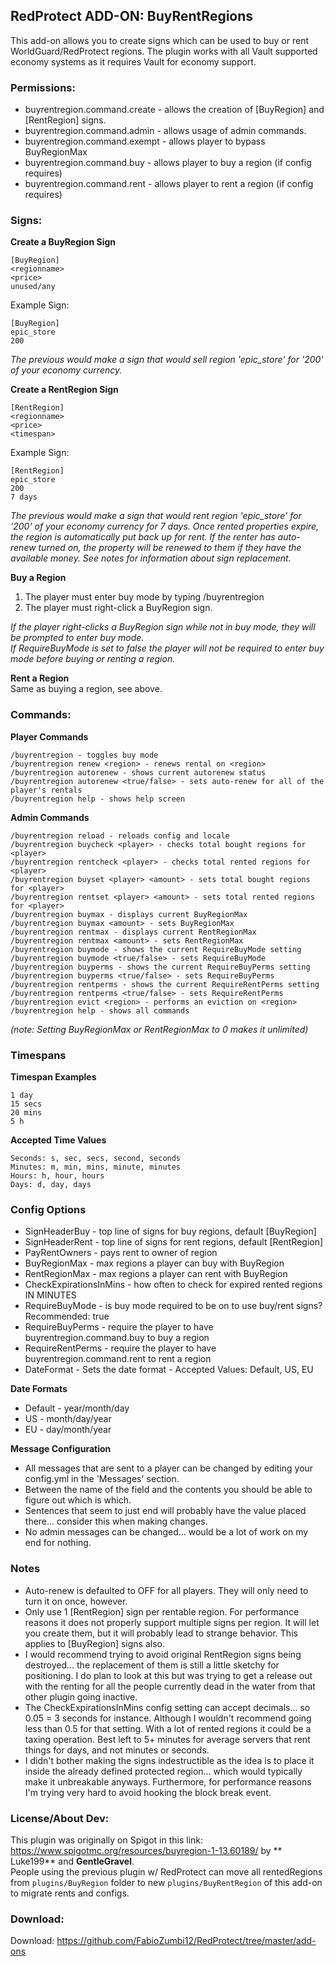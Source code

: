 ## RedProtect ADD-ON: BuyRentRegions

This add-on allows you to create signs which can be used to buy or rent WorldGuard/RedProtect regions. The plugin works
with all Vault supported economy systems as it requires Vault for economy support.

### Permissions:

* buyrentregion.command.create - allows the creation of \[BuyRegion\] and \[RentRegion\] signs.
* buyrentregion.command.admin - allows usage of admin commands.
* buyrentregion.command.exempt - allows player to bypass BuyRegionMax
* buyrentregion.command.buy - allows player to buy a region (if config requires)
* buyrentregion.command.rent - allows player to rent a region (if config requires)

### Signs:

**Create a BuyRegion Sign**

```
[BuyRegion]
<regionname>
<price>
unused/any
```

Example Sign:

```
[BuyRegion]
epic_store
200
```

_The previous would make a sign that would sell region 'epic_store' for '200' of your economy currency._

**Create a RentRegion Sign**

```
[RentRegion]
<regionname>
<price>
<timespan>
```

Example Sign:

```
[RentRegion]
epic_store
200
7 days
```

_The previous would make a sign that would rent region 'epic_store' for '200' of your economy currency for 7 days. Once
rented properties expire, the region is automatically put back up for rent. If the renter has auto-renew turned on, the
property will be renewed to them if they have the available money. See notes for information about sign replacement._

**Buy a Region**

1. The player must enter buy mode by typing /buyrentregion
1. The player must right-click a BuyRegion sign.

_If the player right-clicks a BuyRegion sign while not in buy mode, they will be prompted to enter buy mode.  
If RequireBuyMode is set to false the player will not be required to enter buy mode before buying or renting a region._

**Rent a Region**  
Same as buying a region, see above.

### Commands:

**Player Commands**

```
/buyrentregion - toggles buy mode  
/buyrentregion renew <region> - renews rental on <region>  
/buyrentregion autorenew - shows current autorenew status  
/buyrentregion autorenew <true/false> - sets auto-renew for all of the player's rentals  
/buyrentregion help - shows help screen  
```

**Admin Commands**

```
/buyrentregion reload - reloads config and locale  
/buyrentregion buycheck <player> - checks total bought regions for <player>  
/buyrentregion rentcheck <player> - checks total rented regions for <player>  
/buyrentregion buyset <player> <amount> - sets total bought regions for <player>  
/buyrentregion rentset <player> <amount> - sets total rented regions for <player>  
/buyrentregion buymax - displays current BuyRegionMax  
/buyrentregion buymax <amount> - sets BuyRegionMax  
/buyrentregion rentmax - displays current RentRegionMax  
/buyrentregion rentmax <amount> - sets RentRegionMax  
/buyrentregion buymode - shows the current RequireBuyMode setting  
/buyrentregion buymode <true/false> - sets RequireBuyMode  
/buyrentregion buyperms - shows the current RequireBuyPerms setting  
/buyrentregion buyperms <true/false> - sets RequireBuyPerms  
/buyrentregion rentperms - shows the current RequireRentPerms setting  
/buyrentregion rentperms <true/false> - sets RequireRentPerms  
/buyrentregion evict <region> - performs an eviction on <region>  
/buyrentregion help - shows all commands  
```

_(note: Setting BuyRegionMax or RentRegionMax to 0 makes it unlimited)_

### Timespans

**Timespan Examples**

```
1 day
15 secs
20 mins
5 h
```

**Accepted Time Values**

```
Seconds: s, sec, secs, second, seconds
Minutes: m, min, mins, minute, minutes
Hours: h, hour, hours
Days: d, day, days
```

### Config Options

* SignHeaderBuy - top line of signs for buy regions, default \[BuyRegion\]
* SignHeaderRent - top line of signs for rent regions, default \[RentRegion\]
* PayRentOwners - pays rent to owner of region
* BuyRegionMax - max regions a player can buy with BuyRegion
* RentRegionMax - max regions a player can rent with BuyRegion
* CheckExpirationsInMins - how often to check for expired rented regions IN MINUTES
* RequireBuyMode - is buy mode required to be on to use buy/rent signs? Recommended: true
* RequireBuyPerms - require the player to have buyrentregion.command.buy to buy a region
* RequireRentPerms - require the player to have buyrentregion.command.rent to rent a region
* DateFormat - Sets the date format - Accepted Values: Default, US, EU

**Date Formats**

* Default - year/month/day
* US - month/day/year
* EU - day/month/year

**Message Configuration**

* All messages that are sent to a player can be changed by editing your config.yml in the 'Messages' section.
* Between the name of the field and the contents you should be able to figure out which is which.
* Sentences that seem to just end will probably have the value placed there... consider this when making changes.
* No admin messages can be changed... would be a lot of work on my end for nothing.

### Notes

* Auto-renew is defaulted to OFF for all players. They will only need to turn it on once, however.
* Only use 1 \[RentRegion\] sign per rentable region. For performance reasons it does not properly support multiple
  signs per region. It will let you create them, but it will probably lead to strange behavior. This applies to
  \[BuyRegion\] signs also.
* I would recommend trying to avoid original RentRegion signs being destroyed... the replacement of them is still a
  little sketchy for positioning. I do plan to look at this but was trying to get a release out with the renting for all
  the people currently dead in the water from that other plugin going inactive.
* The CheckExpirationsInMins config setting can accept decimals... so 0.05 = 3 seconds for instance. Although I wouldn't
  recommend going less than 0.5 for that setting. With a lot of rented regions it could be a taxing operation. Best left
  to 5+ minutes for average servers that rent things for days, and not minutes or seconds.
* I didn't bother making the signs indestructible as the idea is to place it inside the already defined protected
  region... which would typically make it unbreakable anyways. Furthermore, for performance reasons I'm trying very hard
  to avoid hooking the block break event.

### License/About Dev:

This plugin was originally on Spigot in this link: https://www.spigotmc.org/resources/buyregion-1-13.60189/ by **
Luke199** and **GentleGravel**.  
People using the previous plugin w/ RedProtect can move all rentedRegions from ``plugins/BuyRegion`` folder to
new ``plugins/BuyRentRegion`` of this add-on to migrate rents and configs.

### Download:

Download: https://github.com/FabioZumbi12/RedProtect/tree/master/add-ons